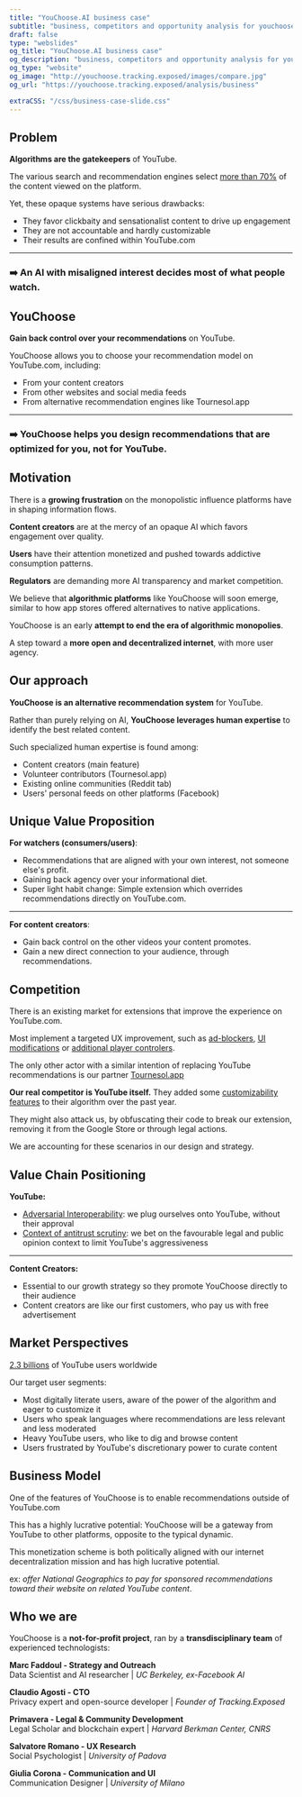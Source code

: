 ```yaml
---
title: "YouChoose.AI business case"
subtitle: "business, competitors and opportunity analysis for youchoose"
draft: false
type: "webslides"
og_title: "YouChoose.AI business case"
og_description: "business, competitors and opportunity analysis for youchoose"
og_type: "website"
og_image: "http://youchoose.tracking.exposed/images/compare.jpg" 
og_url: "https://youchoose.tracking.exposed/analysis/business"

extraCSS: "/css/business-case-slide.css"
---
```


<section>

## Problem

**Algorithms are the gatekeepers** of YouTube.

The various search and recommendation engines select [more than 70%](https://www.journalism.org/wp-content/uploads/sites/8/2020/09/Many-Americans-Get-News-on-YouTube-Where-News-Organizations-and-Independent-Producers-Thrive-Side-by-Side.pdf) of the content viewed on the platform.

Yet, these opaque systems have serious drawbacks:

* They favor clickbaity and sensationalist content to drive up engagement
* They are not accountable and hardly customizable
* Their results are confined within YouTube.com
- - -
### ➡️ An AI with misaligned interest decides most of what people watch.

</section><section>

## YouChoose

**Gain back control over your recommendations** on YouTube.

YouChoose allows you to choose your recommendation model on YouTube.com, including:

* From your content creators
* From other websites and social media feeds
* From alternative recommendation engines like Tournesol.app
- - -
### ➡️ YouChoose helps you design recommendations that are optimized for you, not for YouTube.

</section><section>

## Motivation

There is a **growing frustration** on the monopolistic influence platforms have in shaping information flows.

**Content creators** are at the mercy of an opaque AI which favors engagement over quality.

**Users** have their attention monetized and pushed towards addictive consumption patterns.

**Regulators** are demanding more AI transparency and market competition. 

We believe that **algorithmic platforms** like YouChoose will soon emerge, similar to how app stores offered alternatives to native applications.

YouChoose is an early **attempt to end the era of algorithmic monopolies**.

A step toward a **more open and decentralized internet**, with more user agency.

</section><section>

## Our approach

**YouChoose is an alternative recommendation system** for YouTube.

Rather than purely relying on AI, **YouChoose leverages human expertise** to identify the best related content. 

Such specialized human expertise is found among:

* Content creators (main feature)
* Volunteer contributors (Tournesol.app)
* Existing online communities (Reddit tab)
* Users' personal feeds on other platforms (Facebook)
 
</section><section>

## Unique Value Proposition

**For watchers (consumers/users)**:

* Recommendations that are aligned with your own interest, not someone else's profit.
* Gaining back agency over your informational diet.
* Super light habit change: Simple extension which overrides recommendations directly on YouTube.com.

---
**For content creators**:

* Gain back control on the other videos your content promotes.
* Gain a new direct connection to your audience, through recommendations.

</section><section>

## Competition

There is an existing market for extensions that improve the experience on YouTube.com. 

Most implement a targeted UX improvement, such as [ad-blockers](https://chrome.google.com/webstore/detail/adblock-for-youtube/cmedhionkhpnakcndndgjdbohmhepckk), [UI modifications](https://chrome.google.com/webstore/detail/color-changer-for-youtube/nbgajjpkheaedahobdmhgkomjkpnnhfn) or [additional player controlers](https://chrome.google.com/webstore/detail/magic-actions-for-youtube/abjcfabbhafbcdfjoecdgepllmpfceif). 

The only other actor with a similar intention of replacing YouTube recommendations is our partner [Tournesol.app](https://tournesol.app/) 

**Our real competitor is YouTube itself.** They added some [customizability features](https://support.google.com/youtube/answer/6342839?hl=en&co=GENIE.Platform%3DAndroid) to their algorithm over the past year. 

They might also attack us, by obfuscating their code to break our extension, removing it from the Google Store or through legal actions.

We are accounting for these scenarios in our design and strategy. 

</section><section>

## Value Chain Positioning

**YouTube:**

* [Adversarial Interoperability](https://www.eff.org/deeplinks/2019/10/adversarial-interoperability): we plug ourselves onto YouTube, without their approval
* [Context of antitrust scrutiny](https://www.cnbc.com/2020/12/18/google-antitrust-cases-in-us-and-europe-overview.html): we bet on the favourable legal and public opinion context to limit YouTube's aggressiveness 

---
**Content Creators:**

* Essential to our growth strategy so they promote YouChoose directly to their audience
* Content creators are like our first customers, who pay us with free advertisement

</section><section>

## Market Perspectives

[2.3 billions](https://www.oberlo.com/blog/youtube-statistics?utm_source=pocket_mylist) of YouTube users worldwide

Our target user segments: 

* Most digitally literate users, aware of the power of the algorithm and eager to customize it
* Users who speak languages where recommendations are less relevant and less moderated
* Heavy YouTube users, who like to dig and browse content
* Users frustrated by YouTube's discretionary power to curate content

</section><section>

## Business Model

One of the features of YouChoose is to enable recommendations outside of YouTube.com

This has a highly lucrative potential: YouChoose will be a gateway from YouTube to other platforms, opposite to the typical dynamic.

This monetization scheme is both politically aligned with our internet decentralization mission and has high lucrative potential.

ex: _offer National Geographics to pay for sponsored recommendations toward their website on related YouTube content_.

</section><section>

## Who we are

YouChoose is a **not-for-profit project**, ran by a **transdisciplinary team** of experienced technologists:

**Marc Faddoul - Strategy and Outreach** <br>
Data Scientist and AI researcher | *UC Berkeley, ex-Facebook AI*

**Claudio Agosti - CTO** <br>
Privacy expert and open-source developer | *Founder of Tracking.Exposed*

**Primavera - Legal & Community Development** <br>
Legal Scholar and blockchain expert | *Harvard Berkman Center, CNRS*

**Salvatore Romano - UX Research** <br>
Social Psychologist | *University of Padova*

**Giulia Corona - Communication and UI**<br>
Communication Designer | *University of Milano*

</section>

<script>
  removeHeaderFooter(1500)

  $(document).ready(function() {
      let visibleFooter = false;
      $("#final-slide").on('mousemove', function() {
        visibileFooter = !visibleFooter && restoreHeaderFooter(800);
      });
    }
  );
</script>